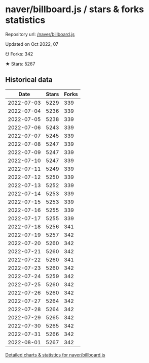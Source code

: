 # naver/billboard.js / stars & forks statistics

Repository url: [/naver/billboard.js](https://github.com/naver/billboard.js)

Updated on Oct 2022, 07

☋ Forks: 342

★ Stars: 5267

## Historical data
| Date | Stars | Forks |
|------|-------|-------|
| 2022-07-03 | 5229 | 339 | 
| 2022-07-04 | 5236 | 339 | 
| 2022-07-05 | 5238 | 339 | 
| 2022-07-06 | 5243 | 339 | 
| 2022-07-07 | 5245 | 339 | 
| 2022-07-08 | 5247 | 339 | 
| 2022-07-09 | 5247 | 339 | 
| 2022-07-10 | 5247 | 339 | 
| 2022-07-11 | 5249 | 339 | 
| 2022-07-12 | 5250 | 339 | 
| 2022-07-13 | 5252 | 339 | 
| 2022-07-14 | 5253 | 339 | 
| 2022-07-15 | 5253 | 339 | 
| 2022-07-16 | 5255 | 339 | 
| 2022-07-17 | 5255 | 339 | 
| 2022-07-18 | 5256 | 341 | 
| 2022-07-19 | 5257 | 342 | 
| 2022-07-20 | 5260 | 342 | 
| 2022-07-21 | 5260 | 342 | 
| 2022-07-22 | 5260 | 341 | 
| 2022-07-23 | 5260 | 342 | 
| 2022-07-24 | 5259 | 342 | 
| 2022-07-25 | 5260 | 342 | 
| 2022-07-26 | 5260 | 342 | 
| 2022-07-27 | 5264 | 342 | 
| 2022-07-28 | 5264 | 342 | 
| 2022-07-29 | 5265 | 342 | 
| 2022-07-30 | 5265 | 342 | 
| 2022-07-31 | 5266 | 342 | 
| 2022-08-01 | 5267 | 342 | 


[Detailed charts & statistics for naver/billboard.js](https://reviewgithub.com/rep/naver/billboard.js)
